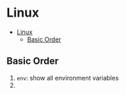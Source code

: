 # Linux

- [Linux](#linux)
  - [Basic Order](#basic-order)

## Basic Order

1. `env`: show all environment variables
2. 